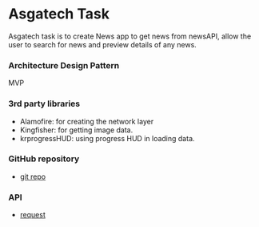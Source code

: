 # Asgatech Task

Asgatech task is to create News app to get news from newsAPI, allow the user to search for news and preview details of any news.
### Architecture Design Pattern 
MVP

### 3rd party libraries 
- Alamofire: for creating the network layer
- Kingfisher: for getting image data.
- krprogressHUD: using progress HUD in loading data.


###  GitHub repository

- [git repo](https://github.com/Shorouk278/AsgatechNewsTask.git/) 

### API
- [request](https://newsapi.org/)


